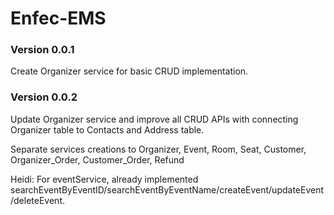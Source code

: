# Enfec-EMS
### Version 0.0.1
Create Organizer service for basic CRUD implementation. 

### Version 0.0.2
Update Organizer service and improve all CRUD APIs with connecting Organizer table to Contacts and Address table. 

Separate services creations to Organizer, Event, Room, Seat, Customer, Organizer_Order, Customer_Order, Refund

Heidi: For eventService, already implemented searchEventByEventID/searchEventByEventName/createEvent/updateEvent/deleteEvent. 
